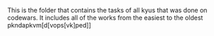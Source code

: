 This is the folder that contains the tasks of all kyus that was done on codewars.
It includes all of the works from the easiest to the oldest
pkndapkvm[d[vops[vk]ped]]